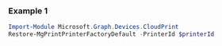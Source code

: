 ### Example 1
```powershell
Import-Module Microsoft.Graph.Devices.CloudPrint
Restore-MgPrintPrinterFactoryDefault -PrinterId $printerId
```
